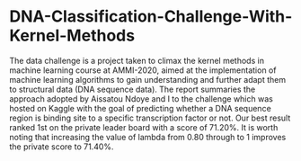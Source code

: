 # DNA-Classification-Challenge-With-Kernel-Methods
The data challenge is a project taken to climax the kernel methods in machine learning course at AMMI-2020, aimed at the implementation of machine learning algorithms to gain understanding and further adapt them to structural data (DNA sequence data). The report summaries the approach adopted by Aissatou Ndoye and I to the challenge which was hosted on Kaggle with the goal of predicting whether a DNA sequence region is binding site to a specific transcription factor or not. Our best result ranked 1st on the private leader board with a score of 71.20%. It is worth noting that increasing the value of lambda from 0.80 through to 1 improves the private score to 71.40%. 

